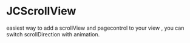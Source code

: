 JCScrollView
============

easiest way to add a scrollView and pagecontrol to your view , you can switch scrollDirection with animation.
